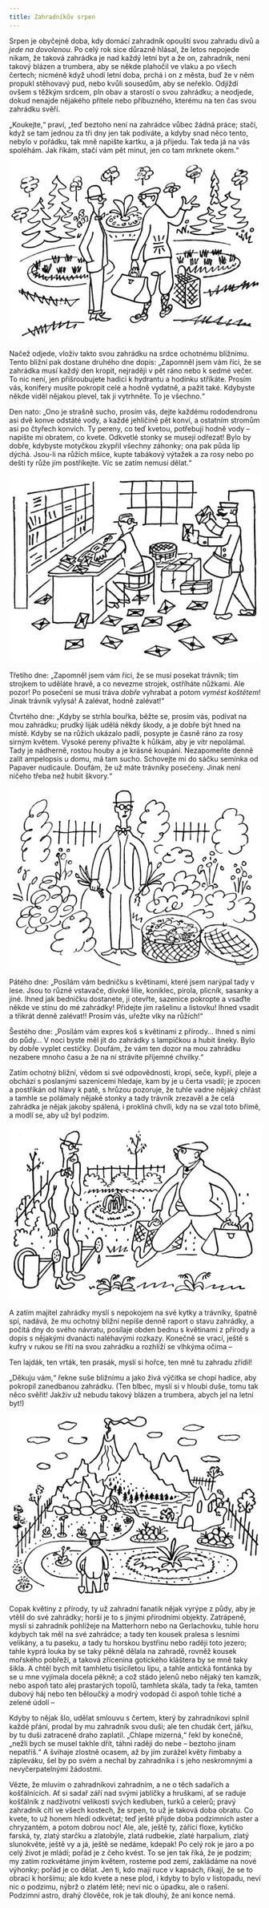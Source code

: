 ```yaml
---
title: Zahradníkův srpen
---
```


Srpen je obyčejně doba, kdy domácí zahradník opouští svou zahradu divů a _jede na dovolenou_. Po celý rok sice důrazně hlásal, že letos nepojede nikam, že taková zahrádka je nad každý letní byt a že on, zahradník, není takový blázen a trumbera, aby se někde plahočil ve vlaku a po všech čertech; nicméně když uhodí letní doba, prchá i on z města, buď že v něm propukl stěhovavý pud, nebo kvůli sousedům, aby se neřeklo. Odjíždí ovšem s těžkým srdcem, pln obav a starostí o svou zahrádku; a neodjede, dokud nenajde nějakého přítele nebo příbuzného, kterému na ten čas svou zahrádku svěří.

„Koukejte,“ praví, „teď beztoho není na zahrádce vůbec žádná práce; stačí, když se tam jednou za tři dny jen tak podíváte, a kdyby snad něco tento, nebylo v pořádku, tak mně napište kartku, a já přijedu. Tak teda já na vás spoléhám. Jak říkám, stačí vám pět minut, jen co tam mrknete okem.“

![38](./resources/38.jpg)  

Načež odjede, vloživ takto svou zahrádku na srdce ochotnému bližnímu. Tento bližní pak dostane druhého dne dopis: „Zapomněl jsem vám říci, že se zahrádka musí každý den kropit, nejraději v pět ráno nebo k sedmé večer. To nic není, jen přišroubujete hadici k hydrantu a hodinku stříkáte. Prosím vás, konifery musíte pokropit celé a hodně vydatně, a pažit také. Kdybyste někde viděl nějakou plevel, tak ji vytrhněte. To je všechno.“

Den nato: „Ono je strašně sucho, prosím vás, dejte každému rododendronu asi dvě konve odstáté vody, a každé jehličině pět konví, a ostatním stromům asi po čtyřech konvích. Ty pereny, co teď kvetou, potřebují hodně vody – napište mi obratem, co kvete. Odkvetlé stonky se musejí odřezat! Bylo by dobře, kdybyste motyčkou zkypřil všechny záhonky; ona pak půda líp dýchá. Jsou-li na růžích mšice, kupte tabákový výtažek a za rosy nebo po dešti ty růže jím postříkejte. Víc se zatím nemusí dělat.“

![39](./resources/39.jpg)  

Třetího dne: „Zapomněl jsem vám říci, že se musí posekat trávník; tím strojkem to uděláte hravě, a co nevezme strojek, ostříháte nůžkami. Ale pozor! Po posečení se musí tráva _dobře_ vyhrabat a potom _vymést koštětem_! Jinak trávník vylysá! A zalévat, hodně zalévat!“

Čtvrtého dne: „Kdyby se strhla bouřka, běžte se, prosím vás, podívat na mou zahrádku; prudký liják udělá někdy škody, a je dobře být hned na místě. Kdyby se na růžích ukázalo padlí, posypte je časně ráno za rosy sirným květem. Vysoké pereny přivažte k hůlkám, aby je vítr nepolámal. Tady je nádherně, rostou houby a je krásné koupání. Nezapomeňte denně zalít ampelopsis u domu, má tam sucho. Schovejte mi do sáčku semínka od Papaver nudicaule. Doufám, že už máte trávníky posečeny. Jinak není ničeho třeba než hubit škvory.“

![40](./resources/40.jpg)  

Pátého dne: „Posílám vám bedničku s květinami, které jsem narýpal tady v lese. Jsou to různé vstavače, divoké lilie, koniklec, pirola, plicník, sasanky a jiné. Ihned jak bedničku dostanete, ji otevřte, sazenice pokropte a vsaďte někde ve stínu do mé zahrádky! Přidejte jim rašelinu a listovku! Ihned vsadit a třikrát denně zalévat!! Prosím vás, uřežte vlky na růžích!“

Šestého dne: „Posílám vám expres koš s květinami z přírody… Ihned s nimi do půdy… V noci byste měl jít do zahrádky s lampičkou a hubit šneky. Bylo by dobře vyplet cestičky. Doufám, že vám ten dozor na mou zahrádku nezabere mnoho času a že na ní strávíte příjemné chvilky.“

Zatím ochotný bližní, vědom si své odpovědnosti, kropí, seče, kypří, pleje a obchází s poslanými sazenicemi hledaje, kam by je u čerta vsadil; je zpocen a postříkán od hlavy k patě, s hrůzou pozoruje, že tuhle vadne nějaký chřást a tamhle se polámaly nějaké stonky a tady trávník zrezavěl a že celá zahrádka je nějak jakoby spálená, i proklíná chvíli, kdy na se vzal toto břímě, a modlí se, aby už byl podzim.

![41](./resources/41.jpg)  

A zatím majitel zahrádky myslí s nepokojem na své kytky a trávníky, špatně spí, nadává, že mu ochotný bližní nepíše denně raport o stavu zahrádky, a počítá dny do svého návratu, posílaje obden bednu s květinami z přírody a dopis s nějakými dvanácti naléhavými rozkazy. Konečně se vrací, ještě s kufry v rukou se řítí na svou zahrádku a rozhlíží se vlhkýma očima –

Ten lajdák, ten vrták, ten prasák, myslí si hořce, ten mně tu zahradu zřídil!

„Děkuju vám,“ řekne suše bližnímu a jako živá výčitka se chopí hadice, aby pokropil zanedbanou zahrádku. (Ten blbec, myslí si v hloubi duše, tomu tak něco svěřit! Jakživ už nebudu takový blázen a trumbera, abych jel na letní byt!)

![42](./resources/42.jpg)  

Copak květiny z přírody, ty už zahradní fanatik nějak vyrýpe z půdy, aby je vtělil do své zahrádky; horší je to s jinými přírodními objekty. Zatrápeně, myslí si zahradník pohlížeje na Matterhorn nebo na Gerlachovku, tuhle horu kdybych tak měl na své zahrádce; a tady ten kousek pralesa s lesními velikány, a tu paseku, a tady tu horskou bystřinu nebo raději toto jezero; tahle kyprá louka by se taky pěkně dělala na zahradě, rovněž kousek mořského pobřeží, a taková zřícenina gotického kláštera by se mně taky šikla. A chtěl bych mít tamhletu tisíciletou lípu, a tahle antická fontánka by se u mne vyjímala docela pěkně; a což stádo jelenů nebo nějaký ten kamzík, nebo aspoň tato alej prastarých topolů, tamhleta skála, tady ta řeka, tamten dubový háj nebo ten běloučký a modrý vodopád či aspoň tohle tiché a zelené údolí –

Kdyby to nějak šlo, udělat smlouvu s čertem, který by zahradníkovi splnil každé přání, prodal by mu zahradník svou duši; ale ten chudák čert, jářku, by tu duši zatraceně draho zaplatil. „Chlape mizerná,“ řekl by konečně, „nežli bych se musel takhle dřít, táhni raději do nebe – beztoho jinam nepatříš.“ A švihaje zlostně ocasem, až by jím zurážel květy řimbaby a zápleváku, šel by po svém a nechal by zahradníka i s jeho neskromnými a nevyčerpatelnými žádostmi.

Vězte, že mluvím o zahradníkovi zahradním, a ne o těch sadařích a košťálnících. Ať si sadař září nad svými jablíčky a hruškami, ať se raduje košťálník z nadživotní velikosti svých kedluben, turků a celerů; pravý zahradník cítí ve všech kostech, že srpen, to už je taková doba obratu. Co kvete, to už honem hledí odkvétat; teď ještě přijde doba podzimních aster a chryzantém, a potom dobrou noc! Ale, ale, ještě ty, zářící floxe, kytičko farská, ty, zlatý starčku a zlatobýle, zlatá rudbekie, zlaté harpalium, zlatý slunokvěte, ještě vy a já, ještě se nedáme, kdepak! Po celý rok je jaro a po celý život je mládí; pořád je z čeho kvést. To se jen tak říká, že je podzim; my zatím rozkvétáme jiným květem, rosteme pod zemí, zakládáme na nové výhonky; pořád je co dělat. Jen ti, kdo mají ruce v kapsách, říkají, že se to obrací k horšímu; ale kdo kvete a nese plod, i kdyby to bylo v listopadu, neví nic o podzimu, nýbrž o zlatém létě; neví nic o úpadku, ale o rašení. Podzimní astro, drahý člověče, rok je tak dlouhý, že ani konce nemá.

